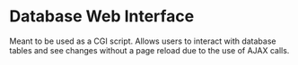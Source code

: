 # Database Web Interface

Meant to be used as a CGI script. Allows users to interact with database tables and see changes without a page reload due to the use of AJAX calls.
